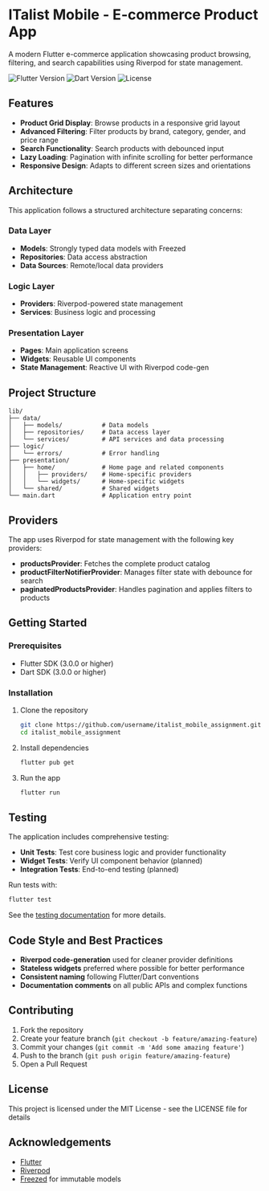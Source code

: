 # ITalist Mobile - E-commerce Product App

A modern Flutter e-commerce application showcasing product browsing, filtering, and search capabilities using Riverpod for state management.

![Flutter Version](https://img.shields.io/badge/flutter-%3E%3D3.0.0-blue.svg)
![Dart Version](https://img.shields.io/badge/dart-%3E%3D3.0.0-blue.svg)
![License](https://img.shields.io/badge/license-MIT-green.svg)

## Features

- **Product Grid Display**: Browse products in a responsive grid layout
- **Advanced Filtering**: Filter products by brand, category, gender, and price range
- **Search Functionality**: Search products with debounced input
- **Lazy Loading**: Pagination with infinite scrolling for better performance
- **Responsive Design**: Adapts to different screen sizes and orientations

## Architecture

This application follows a structured architecture separating concerns:

### Data Layer
- **Models**: Strongly typed data models with Freezed
- **Repositories**: Data access abstraction
- **Data Sources**: Remote/local data providers

### Logic Layer
- **Providers**: Riverpod-powered state management
- **Services**: Business logic and processing

### Presentation Layer
- **Pages**: Main application screens
- **Widgets**: Reusable UI components
- **State Management**: Reactive UI with Riverpod code-gen

## Project Structure

```
lib/
├── data/
│   ├── models/           # Data models
│   ├── repositories/     # Data access layer
│   └── services/         # API services and data processing
├── logic/
│   └── errors/           # Error handling
├── presentation/
│   ├── home/             # Home page and related components
│   │   ├── providers/    # Home-specific providers
│   │   └── widgets/      # Home-specific widgets
│   └── shared/           # Shared widgets
└── main.dart             # Application entry point
```

## Providers

The app uses Riverpod for state management with the following key providers:

- **productsProvider**: Fetches the complete product catalog
- **productFilterNotifierProvider**: Manages filter state with debounce for search
- **paginatedProductsProvider**: Handles pagination and applies filters to products

## Getting Started

### Prerequisites

- Flutter SDK (3.0.0 or higher)
- Dart SDK (3.0.0 or higher)

### Installation

1. Clone the repository
   ```bash
   git clone https://github.com/username/italist_mobile_assignment.git
   cd italist_mobile_assignment
   ```

2. Install dependencies
   ```bash
   flutter pub get
   ```

3. Run the app
   ```bash
   flutter run
   ```

## Testing

The application includes comprehensive testing:

- **Unit Tests**: Test core business logic and provider functionality
- **Widget Tests**: Verify UI component behavior (planned)
- **Integration Tests**: End-to-end testing (planned)

Run tests with:
```bash
flutter test
```

See the [testing documentation](test/README.md) for more details.

## Code Style and Best Practices

- **Riverpod code-generation** used for cleaner provider definitions
- **Stateless widgets** preferred where possible for better performance
- **Consistent naming** following Flutter/Dart conventions
- **Documentation comments** on all public APIs and complex functions

## Contributing

1. Fork the repository
2. Create your feature branch (`git checkout -b feature/amazing-feature`)
3. Commit your changes (`git commit -m 'Add some amazing feature'`)
4. Push to the branch (`git push origin feature/amazing-feature`)
5. Open a Pull Request

## License

This project is licensed under the MIT License - see the LICENSE file for details

## Acknowledgements

- [Flutter](https://flutter.dev/)
- [Riverpod](https://riverpod.dev/)
- [Freezed](https://pub.dev/packages/freezed) for immutable models
